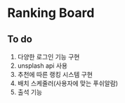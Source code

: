 # Ranking Board

## To do
1. 다양한 로그인 기능 구현
2. unsplash api 사용
3. 추천에 따른 랭킹 시스템 구현
4. 배치 스케줄러(사용자에 맞는 푸쉬알람)
5. 출석 기능
